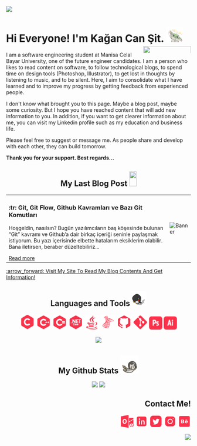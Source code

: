 <!-- BANNER IMAGE -->
<img src="https://github.com/KaganCanSit/KaganCanSit/blob/master/ImageFiles/Gif/Github%20Banner.gif">

<!-- HEADER AND ABOUT ME -->
<div align="left" class="header">
      <h1>
            Hi Everyone! I'm Kağan Can Şit.
            <img src="https://github.com/KaganCanSit/KaganCanSit/blob/master/ImageFiles/Gif/baby-yoda-so-cute.gif" height="40px" width="45px"/>
            <img align="right" src="https://komarev.com/ghpvc/?username=kagancansit&color=fa324b&style=for-the-badge" height="23px" width="130px" /> <!-- Since 24 - Jun 22 -->
      </h1>
 </div>
<div class="about_me">
<p> I am a software engineering student at Manisa Celal Bayar University, one of the future engineer candidates. I am a person who likes to read content on software, to follow technological blogs, to spend time on design tools (Photoshop, Illustrator), to get lost in thoughts by listening to music, and to be silent. Here, I aim to consolidate what I have learned and to improve my progress by getting feedback from experienced people. </p>

<p>I don't know what brought you to this page. Maybe a blog post, maybe some curiosity. But I hope you have reached content that will add new information to you. In addition, if you want to get clearer information about me, you can visit my Linkedin profile such as my education and business life.</p>

<p>Please feel free to suggest or message me. As people share and develop with each other, they can build tomorrow.</p>
<p><b>Thank you for your support. Best regards...</b></p>    
</div>


<!-- BLOG POST -->
<h2 align="center"> My Last Blog Post <img src="https://media2.giphy.com/media/XHp04JU3R4SSkpTcbq/giphy.gif?cid=ecf05e47eg18pw9oeocck9umagbdz3i6ewz57wl9ks1assb6&rid=giphy.gif&ct=s" width="20" height="40"/> </h2>

<!-- Table Blog -->
<table>
      <tr>
        <td>
          <h3>:tr: Git, Git Flow, Github Kavramları ve Bazı Git Komutları</h3>
          <p>Hoşgeldin, nasılsın? Bugün yazılımcıların baş köşesinde bulunan “Git” kavramı ve Github’a dair birkaç içeriği seninle paylaşmak istiyorum. Bu yazı içerisinde elbette hatalarım eksiklerim olabilir. Bana iletirsen, beraber düzeltebiliriz... </p>
          <a href="https://kagancansit.github.io/pages/blogs/git_git_flow_github_kavramlar%C4%B1_ve_baz%C4%B1_git_komutlar%C4%B1.html">Read more</a>
        </td>
        <td>
          <img src="https://miro.medium.com/max/700/0*BRBkFTZrp82IfHch" alt="Banner" width="400px">
        </td>
      </tr>
</table>
<a href="https://kagancansit.github.io/index.html">:arrow_forward: Visit My Site To Read My Blog Contents And Get Information!</a>

<!-- LANGUAGE AND TOOLS -->
<div align="center" class="tools">   
  <h2>Languages and Tools
    <img src="https://github.com/KaganCanSit/KaganCanSit/blob/master/ImageFiles/Gif/laptop.gif" width="40" height="40"/>
  </h2>  
  <img src="https://github.com/KaganCanSit/KaganCanSit/blob/master/ImageFiles/Image/C_New.png" alt="C" width="40" height="42"/>
  <img src="https://github.com/KaganCanSit/KaganCanSit/blob/master/ImageFiles/Image/C%2B%2B.png" alt="C++" width="40" height="40"/>
  <img src="https://github.com/KaganCanSit/KaganCanSit/blob/master/ImageFiles/Image/C%23.png" alt "C#" width="40" height="40"/>
  <img src="https://github.com/KaganCanSit/KaganCanSit/blob/master/ImageFiles/Image/.NET%20Core.png" alt=".NET Core" width="40" height="40"/>
  <img src="https://github.com/KaganCanSit/KaganCanSit/blob/master/ImageFiles/Image/Java.png" alt="Java" width="40" height="40" />
  <img src="https://github.com/KaganCanSit/KaganCanSit/blob/master/ImageFiles/Image/SQL.png" alt="MSQL_Language" width="40" height="40"/>
  <img src="https://github.com/KaganCanSit/KaganCanSit/blob/master/ImageFiles/Image/Git.png" alt="Github" width="40" height="40"/>
  <img src="https://github.com/KaganCanSit/KaganCanSit/blob/master/ImageFiles/Image/git2.png" alt="Git" width="40" height="40"/>
  <img src="https://github.com/KaganCanSit/KaganCanSit/blob/master/ImageFiles/Image/Photoshop.png" alt="Photoshop" width="36" height="36"/>
  <img src="https://github.com/KaganCanSit/KaganCanSit/blob/master/ImageFiles/Image/Illustrator.png" alt="Illustrator" width="36" height="36"/><br><br>
  <img src="https://github-readme-stats.vercel.app/api/top-langs/?username=kagancansit&hide=html,css,shaderlab,kotlin,hlsl&layout=compact&theme=radical">
</div>

<!-- GİHUB STATS -->
<div align="center" class="github_stats">
  <h2> My Github Stats <img src="https://github.com/KaganCanSit/KaganCanSit/blob/master/ImageFiles/Gif/Cat.gif" width="50" height="50"/> </h2>
  <img src="https://github-readme-streak-stats.herokuapp.com/?user=kagancansit&show_icons=true&locale=en&layout=compact&theme=radical&line_height=0" width="400px"/>
  <img src="https://github-readme-stats.vercel.app/api?username=kagancansit&show_icons=true&theme=radical" width="400px"><br>
  <!--<img src="https://activity-graph.herokuapp.com/graph?username=kagancansit&theme=redical" width="800px">-->
</div>

<!-- CONTACT ME -->
<div align="right" class="connect">
  <h2>Contact Me!</h2>
  <a href="mailto:kagancansit@hotmail.com" target="blank"><img align="center" src="https://github.com/KaganCanSit/KaganCanSit/blob/master/ImageFiles/SocialMediaPng/Outlook.png" alt="@kagancansit" width="35" height="35" /></a>
  <a href="https://linkedin.com/in/kagancansit" target="blank"><img align="center" src="https://github.com/KaganCanSit/KaganCanSit/blob/master/ImageFiles/SocialMediaPng/Linked.png" alt="kagancansit" width="35" height="35" /></a>
  <a href="https://twitter.com/kagancansit" target="blank"><img align="center" src="https://github.com/KaganCanSit/KaganCanSit/blob/master/ImageFiles/SocialMediaPng/Twitter.png" alt="kagancansit" width="35" height="35" /></a>
  <a href="https://www.instagram.com/kagancansit" target="blank"><img align="center" src="https://github.com/KaganCanSit/KaganCanSit/blob/master/ImageFiles/SocialMediaPng/Instagram.png" alt="kagancansit" width="35" height="35" /></a>
  <a href="https://www.behance.net/kagancansit" target="blank"><img align="center" src="https://github.com/KaganCanSit/KaganCanSit/blob/master/ImageFiles/SocialMediaPng/Behance.png" alt="kagancansit" width="35" height="35" /></a>
</div>

<div>
      <br>
                  <img align="right" src="https://img.shields.io/github/last-commit/KaganCanSit/KaganCanSit/master?label=Last%20updated&style=flat&color=fa324b" height="auto" width="auto"/>
</div>
